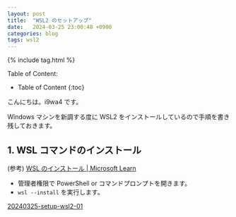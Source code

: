 ```yaml
---
layout: post
title:  "WSL2 のセットアップ"
date:   2024-03-25 23:00:48 +0900
categories: blog
tags: wsl2
---
```


{% include tag.html %}

Table of Content:
- Table of Content
{:toc}

<!-- # h1 -->

こんにちは。i9wa4 です。

Windows マシンを新調する度に WSL2 をインストールしているので手順を書き残しておきます。

## 1. WSL コマンドのインストール

(参考) [WSL のインストール | Microsoft Learn](https://learn.microsoft.com/ja-jp/windows/wsl/install#install-wsl-command)

- 管理者権限で PowerShell or コマンドプロンプトを開きます。
- `wsl --install` を実行します。

[20240325-setup-wsl2-01](./assets/20240325/20240325-setup-wsl2-01.png)
